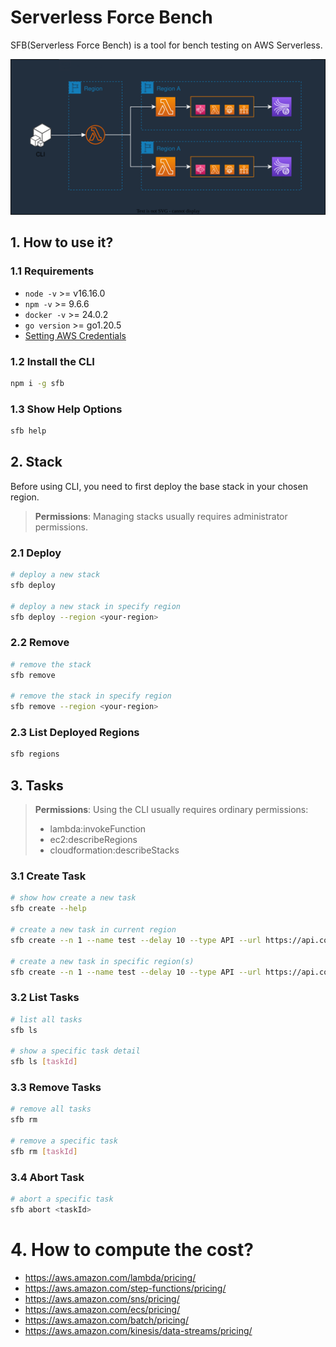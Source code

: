 # Serverless Force Bench

SFB(Serverless Force Bench) is a tool for bench testing on AWS Serverless.

![sfb.svg](sfb.svg)

## 1. How to use it?

### 1.1 Requirements

- `node -v` >= v16.16.0
- `npm -v` >= 9.6.6
- `docker -v` >= 24.0.2
- `go version` >= go1.20.5
- [Setting AWS Credentials](https://docs.aws.amazon.com/sdk-for-javascript/v2/developer-guide/setting-credentials-node.html)

### 1.2 Install the CLI

```bash
npm i -g sfb
```

### 1.3 Show Help Options

```bash
sfb help
```

## 2. Stack

Before using CLI, you need to first deploy the base stack in your chosen region.

> **Permissions**: Managing stacks usually requires administrator permissions.

### 2.1 Deploy

```bash
# deploy a new stack
sfb deploy

# deploy a new stack in specify region
sfb deploy --region <your-region>
```

### 2.2 Remove

```bash
# remove the stack
sfb remove

# remove the stack in specify region
sfb remove --region <your-region>
```

### 2.3 List Deployed Regions

```bash
sfb regions
```

## 3. Tasks

> **Permissions**: Using the CLI usually requires ordinary permissions:
> - lambda:invokeFunction
> - ec2:describeRegions
> - cloudformation:describeStacks

### 3.1 Create Task

```bash
# show how create a new task
sfb create --help

# create a new task in current region
sfb create --n 1 --name test --delay 10 --type API --url https://api.com

# create a new task in specific region(s)
sfb create --n 1 --name test --delay 10 --type API --url https://api.com --regions ap-southeast-1,us-east-2

```

### 3.2 List Tasks

```bash
# list all tasks
sfb ls

# show a specific task detail
sfb ls [taskId]

```

### 3.3 Remove Tasks

```bash
# remove all tasks
sfb rm

# remove a specific task
sfb rm [taskId]

```

### 3.4 Abort Task

```bash
# abort a specific task
sfb abort <taskId>
```

# 4. How to compute the cost?

- https://aws.amazon.com/lambda/pricing/
- https://aws.amazon.com/step-functions/pricing/
- https://aws.amazon.com/sns/pricing/
- https://aws.amazon.com/ecs/pricing/
- https://aws.amazon.com/batch/pricing/
- https://aws.amazon.com/kinesis/data-streams/pricing/
